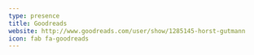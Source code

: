 ```yaml
---
type: presence
title: Goodreads
website: http://www.goodreads.com/user/show/1285145-horst-gutmann
icon: fab fa-goodreads
---
```

